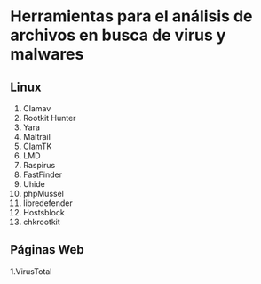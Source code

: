 # Herramientas para el análisis de archivos en busca de virus y malwares

## Linux

  1. Clamav
  2. Rootkit Hunter
  3. Yara
  4. Maltrail
  5. ClamTK
  6. LMD
  7. Raspirus
  8. FastFinder
  9. Uhide
  10. phpMussel
  11. libredefender
  12. Hostsblock
  13. chkrootkit

## Páginas Web

  1.VirusTotal
